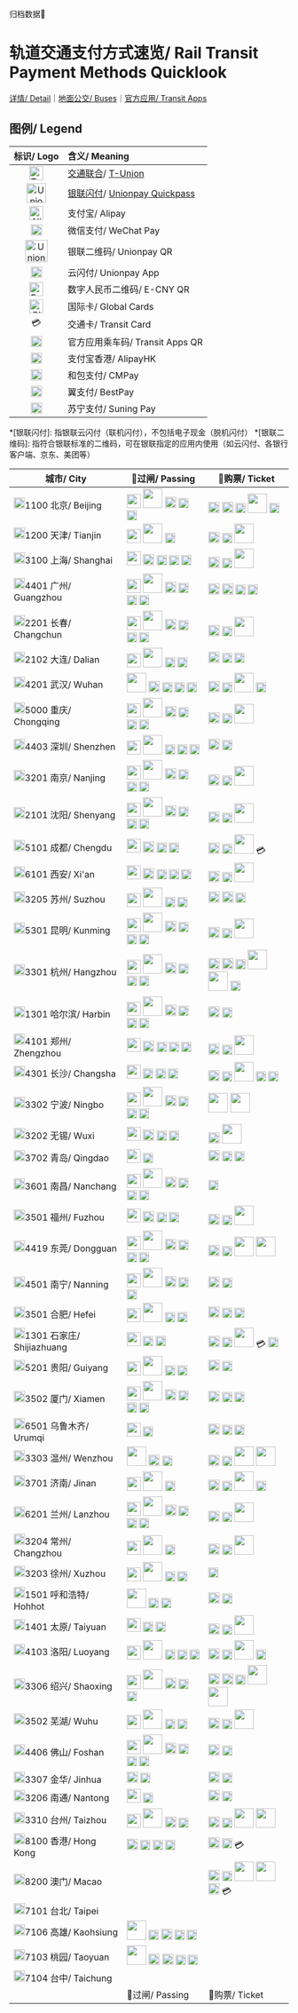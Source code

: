 归档数据📁

# 轨道交通支付方式速览/ Rail Transit Payment Methods Quicklook

[详情/ Detail](https://ivysauro.github.io/CNRT/data/Pay)｜[地面公交/ Buses](https://ivysauro.github.io/CNRT/data/BusPay)｜[官方应用/ Transit Apps](https://ivysauro.github.io/CNRT/data/Service)

## 图例/ Legend

| 标识/ Logo | 含义/ Meaning |
| :-: | :- |
| <img src="https://raw.githubusercontent.com/Ivysauro/CNRT/master/images/T-Union.png" width="25" hegiht="25" alt="T-Union"/> | [交通联合](https://zh.wikipedia.org/wiki/%E4%BA%A4%E9%80%9A%E8%81%94%E5%90%88)/ [T-Union](https://en.wikipedia.org/wiki/China_T-union) |
| <img src="https://raw.githubusercontent.com/Ivysauro/CNRT/master/images/Unionpay NFC.png" width="35" hegiht="35" alt="Unionpay Quickpass"/> | [银联闪付](https://zh.wikipedia.org/wiki/%E9%97%AA%E4%BB%98#%E4%BA%91%E9%97%AA%E4%BB%98)/ [Unionpay Quickpass](https://en.wikipedia.org/wiki/UnionPay#QuickPass) |
| <img src="https://raw.githubusercontent.com/Ivysauro/CNRT/master/images/Alipay.png" width="25" hegiht="25" alt="Alipay"/> | 支付宝/ Alipay |
| <img src="https://raw.githubusercontent.com/Ivysauro/CNRT/master/images/WeChat Pay.png" width="20" hegiht="20" alt="WeChat Pay"/> | 微信支付/ WeChat Pay |
| <img src="https://raw.githubusercontent.com/Ivysauro/CNRT/master/images/Unionpay QR.png" width="40" hegiht="40" alt="Unionpay QR Code"/> | 银联二维码/ Unionpay QR |
| <img src="https://raw.githubusercontent.com/Ivysauro/CNRT/master/images/Unionpay.png" width="20" hegiht="20" alt="Unionpay App"/> | 云闪付/ Unionpay App |
| <img src="https://raw.githubusercontent.com/Ivysauro/CNRT/master/images/eCNY.png" width="25" hegiht="25" alt="E-CNY"/> | 数字人民币二维码/ E-CNY QR |
| <img src="https://raw.githubusercontent.com/Ivysauro/CNRT/master/images/contactless_long.gif" width="25" hegiht="25" alt="Global Cards"/> | 国际卡/ Global Cards |
| 💳 | 交通卡/ Transit Card |
| <img src="https://raw.githubusercontent.com/Ivysauro/CNRT/master/images/Rail Transit.png" width="20" hegiht="20" alt="Transit Apps QR"/> | 官方应用乘车码/ Transit Apps QR |
| <img src="https://raw.githubusercontent.com/Ivysauro/CNRT/master/images/AlipayHK.png" width="20" hegiht="20" alt="AlipayHK"/> | 支付宝香港/ AlipayHK |
| <img src="https://raw.githubusercontent.com/Ivysauro/CNRT/master/images/CMPay.png" width="20" hegiht="20" alt="CMPay"/> | 和包支付/ CMPay |
| <img src="https://raw.githubusercontent.com/Ivysauro/CNRT/master/images/BestPay.png" width="20" hegiht="20" alt="BestPay"/> | 翼支付/ BestPay |
| <img src="https://raw.githubusercontent.com/Ivysauro/CNRT/master/images/Suning Pay.png" width="20" hegiht="20" alt="Suning Pay"/> | 苏宁支付/ Suning Pay |

*[银联闪付]: 指银联云闪付（联机闪付），不包括电子现金（脱机闪付）
*[银联二维码]: 指符合银联标准的二维码，可在银联指定的应用内使用（如云闪付、各银行客户端、京东、美团等） 

| 城市/ City | 🚧过闸/ Passing | 🎫购票/ Ticket |
| - | - | - |
| <img src="https://raw.githubusercontent.com/Ivysauro/CNRT/master/images/city/bj.gif" width="20" hegiht="20"/>1100 北京/ Beijing | <img src="https://raw.githubusercontent.com/Ivysauro/CNRT/master/images/T-Union.png" width="25" hegiht="25"/> <img src="https://raw.githubusercontent.com/Ivysauro/CNRT/master/images/Unionpay NFC.png" width="35" hegiht="35"/> <img src="https://raw.githubusercontent.com/Ivysauro/CNRT/master/images/Alipay.png" width="20" hegiht="20"/> <img src="https://raw.githubusercontent.com/Ivysauro/CNRT/master/images/Unionpay.png" width="18" hegiht="18"/> <img src="https://raw.githubusercontent.com/Ivysauro/CNRT/master/images/Rail Transit.png" width="18" hegiht="18"/> | <img src="https://raw.githubusercontent.com/Ivysauro/CNRT/master/images/eCNY.png" width="20" hegiht="20"/> <img src="https://raw.githubusercontent.com/Ivysauro/CNRT/master/images/Alipay.png" width="20" hegiht="20"/> <img src="https://raw.githubusercontent.com/Ivysauro/CNRT/master/images/WeChat Pay.png" width="18" hegiht="18"/> <img src="https://raw.githubusercontent.com/Ivysauro/CNRT/master/images/Unionpay QR.png" width="35" hegiht="35"/> <img src="https://raw.githubusercontent.com/Ivysauro/CNRT/master/images/Rail Transit.png" width="18" hegiht="18"/> |
| <img src="https://raw.githubusercontent.com/Ivysauro/CNRT/master/images/city/tj.gif" width="20" hegiht="20"/>1200 天津/ Tianjin | <img src="https://raw.githubusercontent.com/Ivysauro/CNRT/master/images/T-Union.png" width="25" hegiht="25"/> <img src="https://raw.githubusercontent.com/Ivysauro/CNRT/master/images/Unionpay NFC.png" width="35" hegiht="35"/> <img src="https://raw.githubusercontent.com/Ivysauro/CNRT/master/images/Rail Transit.png" width="18" hegiht="18"/> | <img src="https://raw.githubusercontent.com/Ivysauro/CNRT/master/images/Alipay.png" width="20" hegiht="20"/> <img src="https://raw.githubusercontent.com/Ivysauro/CNRT/master/images/WeChat Pay.png" width="18" hegiht="18"/> <img src="https://raw.githubusercontent.com/Ivysauro/CNRT/master/images/Unionpay QR.png" width="35" hegiht="35"/> |
| <img src="https://raw.githubusercontent.com/Ivysauro/CNRT/master/images/city/sh.gif" width="20" hegiht="20"/>3100 上海/ Shanghai | <img src="https://raw.githubusercontent.com/Ivysauro/CNRT/master/images/T-Union.png" width="25" hegiht="25"/> <img src="https://raw.githubusercontent.com/Ivysauro/CNRT/master/images/Alipay.png" width="20" hegiht="20"/> <img src="https://raw.githubusercontent.com/Ivysauro/CNRT/master/images/WeChat Pay.png" width="18" hegiht="18"/> <img src="https://raw.githubusercontent.com/Ivysauro/CNRT/master/images/Unionpay.png" width="18" hegiht="18"/> <img src="https://raw.githubusercontent.com/Ivysauro/CNRT/master/images/Rail Transit.png" width="18" hegiht="18"/> | <img src="https://raw.githubusercontent.com/Ivysauro/CNRT/master/images/Alipay.png" width="20" hegiht="20"/> <img src="https://raw.githubusercontent.com/Ivysauro/CNRT/master/images/WeChat Pay.png" width="18" hegiht="18"/> <img src="https://raw.githubusercontent.com/Ivysauro/CNRT/master/images/Unionpay QR.png" width="35" hegiht="35"/> |
| <img src="https://raw.githubusercontent.com/Ivysauro/CNRT/master/images/city/gz.gif" width="20" hegiht="20"/>4401 广州/ Guangzhou | <img src="https://raw.githubusercontent.com/Ivysauro/CNRT/master/images/T-Union.png" width="25" hegiht="25"/> <img src="https://raw.githubusercontent.com/Ivysauro/CNRT/master/images/Unionpay NFC.png" width="35" hegiht="35"/> <img src="https://raw.githubusercontent.com/Ivysauro/CNRT/master/images/Alipay.png" width="20" hegiht="20"/> <img src="https://raw.githubusercontent.com/Ivysauro/CNRT/master/images/WeChat Pay.png" width="18" hegiht="18"/> <img src="https://raw.githubusercontent.com/Ivysauro/CNRT/master/images/Unionpay.png" width="18" hegiht="18"/> <img src="https://raw.githubusercontent.com/Ivysauro/CNRT/master/images/Rail Transit.png" width="18" hegiht="18"/> | <img src="https://raw.githubusercontent.com/Ivysauro/CNRT/master/images/eCNY.png" width="20" hegiht="20"/> <img src="https://raw.githubusercontent.com/Ivysauro/CNRT/master/images/Alipay.png" width="20" hegiht="20"/> <img src="https://raw.githubusercontent.com/Ivysauro/CNRT/master/images/WeChat Pay.png" width="18" hegiht="18"/> <img src="https://raw.githubusercontent.com/Ivysauro/CNRT/master/images/Rail Transit.png" width="18" hegiht="18"/> |
| <img src="https://raw.githubusercontent.com/Ivysauro/CNRT/master/images/city/cc.gif" width="20" hegiht="20"/>2201 长春/ Changchun | <img src="https://raw.githubusercontent.com/Ivysauro/CNRT/master/images/T-Union.png" width="25" hegiht="25"/> <img src="https://raw.githubusercontent.com/Ivysauro/CNRT/master/images/Unionpay NFC.png" width="35" hegiht="35"/> <img src="https://raw.githubusercontent.com/Ivysauro/CNRT/master/images/Alipay.png" width="20" hegiht="20"/> <img src="https://raw.githubusercontent.com/Ivysauro/CNRT/master/images/WeChat Pay.png" width="18" hegiht="18"/> <img src="https://raw.githubusercontent.com/Ivysauro/CNRT/master/images/Unionpay.png" width="18" hegiht="18"/> <img src="https://raw.githubusercontent.com/Ivysauro/CNRT/master/images/Rail Transit.png" width="18" hegiht="18"/> | <img src="https://raw.githubusercontent.com/Ivysauro/CNRT/master/images/Alipay.png" width="20" hegiht="20"/> <img src="https://raw.githubusercontent.com/Ivysauro/CNRT/master/images/WeChat Pay.png" width="18" hegiht="18"/> <img src="https://raw.githubusercontent.com/Ivysauro/CNRT/master/images/Unionpay QR.png" width="35" hegiht="35"/> |
| <img src="https://raw.githubusercontent.com/Ivysauro/CNRT/master/images/city/dl.gif" width="20" hegiht="20"/>2102 大连/ Dalian | <img src="https://raw.githubusercontent.com/Ivysauro/CNRT/master/images/T-Union.png" width="25" hegiht="25"/> <img src="https://raw.githubusercontent.com/Ivysauro/CNRT/master/images/Unionpay NFC.png" width="35" hegiht="35"/> <img src="https://raw.githubusercontent.com/Ivysauro/CNRT/master/images/Unionpay.png" width="18" hegiht="18"/> <img src="https://raw.githubusercontent.com/Ivysauro/CNRT/master/images/Rail Transit.png" width="18" hegiht="18"/> | <img src="https://raw.githubusercontent.com/Ivysauro/CNRT/master/images/Alipay.png" width="20" hegiht="20"/> <img src="https://raw.githubusercontent.com/Ivysauro/CNRT/master/images/WeChat Pay.png" width="18" hegiht="18"/> <img src="https://raw.githubusercontent.com/Ivysauro/CNRT/master/images/Rail Transit.png" width="18" hegiht="18"/> |
| <img src="https://raw.githubusercontent.com/Ivysauro/CNRT/master/images/city/wh.gif" width="20" hegiht="20"/>4201 武汉/ Wuhan | <img src="https://raw.githubusercontent.com/Ivysauro/CNRT/master/images/Unionpay NFC.png" width="35" hegiht="35"/> <img src="https://raw.githubusercontent.com/Ivysauro/CNRT/master/images/Alipay.png" width="20" hegiht="20"/> <img src="https://raw.githubusercontent.com/Ivysauro/CNRT/master/images/WeChat Pay.png" width="18" hegiht="18"/> <img src="https://raw.githubusercontent.com/Ivysauro/CNRT/master/images/Unionpay.png" width="18" hegiht="18"/> <img src="https://raw.githubusercontent.com/Ivysauro/CNRT/master/images/Rail Transit.png" width="18" hegiht="18"/> | <img src="https://raw.githubusercontent.com/Ivysauro/CNRT/master/images/Alipay.png" width="20" hegiht="20"/> <img src="https://raw.githubusercontent.com/Ivysauro/CNRT/master/images/WeChat Pay.png" width="18" hegiht="18"/> <img src="https://raw.githubusercontent.com/Ivysauro/CNRT/master/images/Unionpay QR.png" width="35" hegiht="35"/> <img src="https://raw.githubusercontent.com/Ivysauro/CNRT/master/images/Rail Transit.png" width="18" hegiht="18"/> |
| <img src="https://raw.githubusercontent.com/Ivysauro/CNRT/master/images/city/cq.gif" width="20" hegiht="20"/>5000 重庆/ Chongqing | <img src="https://raw.githubusercontent.com/Ivysauro/CNRT/master/images/T-Union.png" width="25" hegiht="25"/> <img src="https://raw.githubusercontent.com/Ivysauro/CNRT/master/images/Unionpay NFC.png" width="35" hegiht="35"/> <img src="https://raw.githubusercontent.com/Ivysauro/CNRT/master/images/Alipay.png" width="20" hegiht="20"/> <img src="https://raw.githubusercontent.com/Ivysauro/CNRT/master/images/WeChat Pay.png" width="18" hegiht="18"/> <img src="https://raw.githubusercontent.com/Ivysauro/CNRT/master/images/Unionpay.png" width="18" hegiht="18"/> <img src="https://raw.githubusercontent.com/Ivysauro/CNRT/master/images/Rail Transit.png" width="18" hegiht="18"/> | <img src="https://raw.githubusercontent.com/Ivysauro/CNRT/master/images/Alipay.png" width="20" hegiht="20"/> <img src="https://raw.githubusercontent.com/Ivysauro/CNRT/master/images/WeChat Pay.png" width="18" hegiht="18"/> <img src="https://raw.githubusercontent.com/Ivysauro/CNRT/master/images/Unionpay QR.png" width="35" hegiht="35"/> |
| <img src="https://raw.githubusercontent.com/Ivysauro/CNRT/master/images/city/sz.gif" width="20" hegiht="20"/>4403 深圳/ Shenzhen | <img src="https://raw.githubusercontent.com/Ivysauro/CNRT/master/images/T-Union.png" width="25" hegiht="25"/> <img src="https://raw.githubusercontent.com/Ivysauro/CNRT/master/images/Unionpay NFC.png" width="35" hegiht="35"/> <img src="https://raw.githubusercontent.com/Ivysauro/CNRT/master/images/WeChat Pay.png" width="18" hegiht="18"/> <img src="https://raw.githubusercontent.com/Ivysauro/CNRT/master/images/Unionpay.png" width="18" hegiht="18"/> <img src="https://raw.githubusercontent.com/Ivysauro/CNRT/master/images/Rail Transit.png" width="18" hegiht="18"/> | <img src="https://raw.githubusercontent.com/Ivysauro/CNRT/master/images/Alipay.png" width="20" hegiht="20"/> <img src="https://raw.githubusercontent.com/Ivysauro/CNRT/master/images/WeChat Pay.png" width="18" hegiht="18"/> |
| <img src="https://raw.githubusercontent.com/Ivysauro/CNRT/master/images/city/nj.gif" width="20" hegiht="20"/>3201 南京/ Nanjing | <img src="https://raw.githubusercontent.com/Ivysauro/CNRT/master/images/T-Union.png" width="25" hegiht="25"/> <img src="https://raw.githubusercontent.com/Ivysauro/CNRT/master/images/Unionpay NFC.png" width="35" hegiht="35"/> <img src="https://raw.githubusercontent.com/Ivysauro/CNRT/master/images/Alipay.png" width="20" hegiht="20"/> <img src="https://raw.githubusercontent.com/Ivysauro/CNRT/master/images/Unionpay.png" width="18" hegiht="18"/> <img src="https://raw.githubusercontent.com/Ivysauro/CNRT/master/images/Rail Transit.png" width="18" hegiht="18"/> <img src="https://raw.githubusercontent.com/Ivysauro/CNRT/master/images/Suning Pay.png" width="18" hegiht="18"/> | <img src="https://raw.githubusercontent.com/Ivysauro/CNRT/master/images/Alipay.png" width="20" hegiht="20"/> <img src="https://raw.githubusercontent.com/Ivysauro/CNRT/master/images/WeChat Pay.png" width="18" hegiht="18"/> <img src="https://raw.githubusercontent.com/Ivysauro/CNRT/master/images/Unionpay QR.png" width="35" hegiht="35"/> |
| <img src="https://raw.githubusercontent.com/Ivysauro/CNRT/master/images/city/sy.gif" width="20" hegiht="20"/>2101 沈阳/ Shenyang | <img src="https://raw.githubusercontent.com/Ivysauro/CNRT/master/images/T-Union.png" width="25" hegiht="25"/> <img src="https://raw.githubusercontent.com/Ivysauro/CNRT/master/images/Unionpay NFC.png" width="35" hegiht="35"/> <img src="https://raw.githubusercontent.com/Ivysauro/CNRT/master/images/Alipay.png" width="20" hegiht="20"/> <img src="https://raw.githubusercontent.com/Ivysauro/CNRT/master/images/WeChat Pay.png" width="18" hegiht="18"/> <img src="https://raw.githubusercontent.com/Ivysauro/CNRT/master/images/Unionpay.png" width="18" hegiht="18"/> <img src="https://raw.githubusercontent.com/Ivysauro/CNRT/master/images/Rail Transit.png" width="18" hegiht="18"/> | <img src="https://raw.githubusercontent.com/Ivysauro/CNRT/master/images/Alipay.png" width="20" hegiht="20"/> <img src="https://raw.githubusercontent.com/Ivysauro/CNRT/master/images/WeChat Pay.png" width="18" hegiht="18"/> <img src="https://raw.githubusercontent.com/Ivysauro/CNRT/master/images/Unionpay QR.png" width="35" hegiht="35"/> |
| <img src="https://raw.githubusercontent.com/Ivysauro/CNRT/master/images/city/cd.gif" width="20" hegiht="20"/>5101 成都/ Chengdu | <img src="https://raw.githubusercontent.com/Ivysauro/CNRT/master/images/T-Union.png" width="25" hegiht="25"/> <img src="https://raw.githubusercontent.com/Ivysauro/CNRT/master/images/Alipay.png" width="20" hegiht="20"/> <img src="https://raw.githubusercontent.com/Ivysauro/CNRT/master/images/Unionpay.png" width="18" hegiht="18"/> <img src="https://raw.githubusercontent.com/Ivysauro/CNRT/master/images/Rail Transit.png" width="18" hegiht="18"/> | <img src="https://raw.githubusercontent.com/Ivysauro/CNRT/master/images/Alipay.png" width="20" hegiht="20"/> <img src="https://raw.githubusercontent.com/Ivysauro/CNRT/master/images/WeChat Pay.png" width="18" hegiht="18"/> <img src="https://raw.githubusercontent.com/Ivysauro/CNRT/master/images/Unionpay QR.png" width="35" hegiht="35"/> 💳 |
| <img src="https://raw.githubusercontent.com/Ivysauro/CNRT/master/images/city/xa.gif" width="20" hegiht="20"/>6101 西安/ Xi'an | <img src="https://raw.githubusercontent.com/Ivysauro/CNRT/master/images/T-Union.png" width="25" hegiht="25"/> <img src="https://raw.githubusercontent.com/Ivysauro/CNRT/master/images/Alipay.png" width="20" hegiht="20"/> <img src="https://raw.githubusercontent.com/Ivysauro/CNRT/master/images/WeChat Pay.png" width="18" hegiht="18"/> <img src="https://raw.githubusercontent.com/Ivysauro/CNRT/master/images/Unionpay.png" width="18" hegiht="18"/> <img src="https://raw.githubusercontent.com/Ivysauro/CNRT/master/images/Rail Transit.png" width="18" hegiht="18"/> | <img src="https://raw.githubusercontent.com/Ivysauro/CNRT/master/images/Alipay.png" width="20" hegiht="20"/> <img src="https://raw.githubusercontent.com/Ivysauro/CNRT/master/images/WeChat Pay.png" width="18" hegiht="18"/> <img src="https://raw.githubusercontent.com/Ivysauro/CNRT/master/images/Unionpay QR.png" width="35" hegiht="35"/> |
| <img src="https://raw.githubusercontent.com/Ivysauro/CNRT/master/images/city/suz.gif" width="20" hegiht="20"/>3205 苏州/ Suzhou | <img src="https://raw.githubusercontent.com/Ivysauro/CNRT/master/images/T-Union.png" width="25" hegiht="25"/> <img src="https://raw.githubusercontent.com/Ivysauro/CNRT/master/images/Unionpay NFC.png" width="35" hegiht="35"/> <img src="https://raw.githubusercontent.com/Ivysauro/CNRT/master/images/WeChat Pay.png" width="18" hegiht="18"/> <img src="https://raw.githubusercontent.com/Ivysauro/CNRT/master/images/Rail Transit.png" width="18" hegiht="18"/> | <img src="https://raw.githubusercontent.com/Ivysauro/CNRT/master/images/eCNY.png" width="20" hegiht="20"/> <img src="https://raw.githubusercontent.com/Ivysauro/CNRT/master/images/Alipay.png" width="20" hegiht="20"/> <img src="https://raw.githubusercontent.com/Ivysauro/CNRT/master/images/WeChat Pay.png" width="18" hegiht="18"/> |
| <img src="https://raw.githubusercontent.com/Ivysauro/CNRT/master/images/city/km.gif" width="20" hegiht="20"/>5301 昆明/ Kunming | <img src="https://raw.githubusercontent.com/Ivysauro/CNRT/master/images/T-Union.png" width="25" hegiht="25"/> <img src="https://raw.githubusercontent.com/Ivysauro/CNRT/master/images/Unionpay NFC.png" width="35" hegiht="35"/> <img src="https://raw.githubusercontent.com/Ivysauro/CNRT/master/images/Alipay.png" width="20" hegiht="20"/> <img src="https://raw.githubusercontent.com/Ivysauro/CNRT/master/images/WeChat Pay.png" width="18" hegiht="18"/> <img src="https://raw.githubusercontent.com/Ivysauro/CNRT/master/images/Unionpay.png" width="18" hegiht="18"/> <img src="https://raw.githubusercontent.com/Ivysauro/CNRT/master/images/Rail Transit.png" width="18" hegiht="18"/> | <img src="https://raw.githubusercontent.com/Ivysauro/CNRT/master/images/Alipay.png" width="20" hegiht="20"/> <img src="https://raw.githubusercontent.com/Ivysauro/CNRT/master/images/WeChat Pay.png" width="18" hegiht="18"/> <img src="https://raw.githubusercontent.com/Ivysauro/CNRT/master/images/Unionpay QR.png" width="35" hegiht="35"/> |
| <img src="https://raw.githubusercontent.com/Ivysauro/CNRT/master/images/city/hz.gif" width="20" hegiht="20"/>3301 杭州/ Hangzhou | <img src="https://raw.githubusercontent.com/Ivysauro/CNRT/master/images/T-Union.png" width="25" hegiht="25"/> <img src="https://raw.githubusercontent.com/Ivysauro/CNRT/master/images/Unionpay NFC.png" width="35" hegiht="35"/> <img src="https://raw.githubusercontent.com/Ivysauro/CNRT/master/images/Alipay.png" width="20" hegiht="20"/> <img src="https://raw.githubusercontent.com/Ivysauro/CNRT/master/images/WeChat Pay.png" width="18" hegiht="18"/> <img src="https://raw.githubusercontent.com/Ivysauro/CNRT/master/images/Unionpay.png" width="18" hegiht="18"/> <img src="https://raw.githubusercontent.com/Ivysauro/CNRT/master/images/Rail Transit.png" width="18" hegiht="18"/> | <img src="https://raw.githubusercontent.com/Ivysauro/CNRT/master/images/eCNY.png" width="20" hegiht="20"/> <img src="https://raw.githubusercontent.com/Ivysauro/CNRT/master/images/Alipay.png" width="20" hegiht="20"/> <img src="https://raw.githubusercontent.com/Ivysauro/CNRT/master/images/WeChat Pay.png" width="18" hegiht="18"/> <img src="https://raw.githubusercontent.com/Ivysauro/CNRT/master/images/Unionpay QR.png" width="35" hegiht="35"/> <img src="https://raw.githubusercontent.com/Ivysauro/CNRT/master/images/Unionpay NFC.png" width="35" hegiht="35"/> <img src="https://raw.githubusercontent.com/Ivysauro/CNRT/master/images/Rail Transit.png" width="18" hegiht="18"/> |
| <img src="https://raw.githubusercontent.com/Ivysauro/CNRT/master/images/city/hrb.gif" width="20" hegiht="20"/>1301 哈尔滨/ Harbin | <img src="https://raw.githubusercontent.com/Ivysauro/CNRT/master/images/T-Union.png" width="25" hegiht="25"/> <img src="https://raw.githubusercontent.com/Ivysauro/CNRT/master/images/Unionpay NFC.png" width="35" hegiht="35"/> <img src="https://raw.githubusercontent.com/Ivysauro/CNRT/master/images/Alipay.png" width="20" hegiht="20"/> <img src="https://raw.githubusercontent.com/Ivysauro/CNRT/master/images/WeChat Pay.png" width="18" hegiht="18"/> <img src="https://raw.githubusercontent.com/Ivysauro/CNRT/master/images/Unionpay.png" width="18" hegiht="18"/> <img src="https://raw.githubusercontent.com/Ivysauro/CNRT/master/images/Rail Transit.png" width="18" hegiht="18"/> | <img src="https://raw.githubusercontent.com/Ivysauro/CNRT/master/images/Alipay.png" width="20" hegiht="20"/> <img src="https://raw.githubusercontent.com/Ivysauro/CNRT/master/images/WeChat Pay.png" width="18" hegiht="18"/> |
| <img src="https://raw.githubusercontent.com/Ivysauro/CNRT/master/images/city/zz.gif" width="20" hegiht="20"/>4101 郑州/ Zhengzhou | <img src="https://raw.githubusercontent.com/Ivysauro/CNRT/master/images/T-Union.png" width="25" hegiht="25"/> <img src="https://raw.githubusercontent.com/Ivysauro/CNRT/master/images/Alipay.png" width="20" hegiht="20"/> <img src="https://raw.githubusercontent.com/Ivysauro/CNRT/master/images/WeChat Pay.png" width="18" hegiht="18"/> <img src="https://raw.githubusercontent.com/Ivysauro/CNRT/master/images/Unionpay.png" width="18" hegiht="18"/> <img src="https://raw.githubusercontent.com/Ivysauro/CNRT/master/images/Rail Transit.png" width="18" hegiht="18"/> | <img src="https://raw.githubusercontent.com/Ivysauro/CNRT/master/images/Alipay.png" width="20" hegiht="20"/> <img src="https://raw.githubusercontent.com/Ivysauro/CNRT/master/images/WeChat Pay.png" width="18" hegiht="18"/> <img src="https://raw.githubusercontent.com/Ivysauro/CNRT/master/images/Unionpay QR.png" width="35" hegiht="35"/> |
| <img src="https://raw.githubusercontent.com/Ivysauro/CNRT/master/images/city/cs.gif" width="20" hegiht="20"/>4301 长沙/ Changsha | <img src="https://raw.githubusercontent.com/Ivysauro/CNRT/master/images/T-Union.png" width="25" hegiht="25"/> <img src="https://raw.githubusercontent.com/Ivysauro/CNRT/master/images/Unionpay.png" width="18" hegiht="18"/> <img src="https://raw.githubusercontent.com/Ivysauro/CNRT/master/images/Rail Transit.png" width="18" hegiht="18"/> <img src="https://raw.githubusercontent.com/Ivysauro/CNRT/master/images/CMPay.png" width="18" hegiht="18"/> | <img src="https://raw.githubusercontent.com/Ivysauro/CNRT/master/images/Alipay.png" width="20" hegiht="20"/> <img src="https://raw.githubusercontent.com/Ivysauro/CNRT/master/images/WeChat Pay.png" width="18" hegiht="18"/> <img src="https://raw.githubusercontent.com/Ivysauro/CNRT/master/images/Unionpay QR.png" width="35" hegiht="35"/> <img src="https://raw.githubusercontent.com/Ivysauro/CNRT/master/images/Rail Transit.png" width="18" hegiht="18"/> <img src="https://raw.githubusercontent.com/Ivysauro/CNRT/master/images/CMPay.png" width="18" hegiht="18"/> |
| <img src="https://raw.githubusercontent.com/Ivysauro/CNRT/master/images/city/nb.gif" width="20" hegiht="20"/>3302 宁波/ Ningbo | <img src="https://raw.githubusercontent.com/Ivysauro/CNRT/master/images/T-Union.png" width="25" hegiht="25"/> <img src="https://raw.githubusercontent.com/Ivysauro/CNRT/master/images/Unionpay NFC.png" width="35" hegiht="35"/> <img src="https://raw.githubusercontent.com/Ivysauro/CNRT/master/images/Alipay.png" width="20" hegiht="20"/> <img src="https://raw.githubusercontent.com/Ivysauro/CNRT/master/images/WeChat Pay.png" width="18" hegiht="18"/> <img src="https://raw.githubusercontent.com/Ivysauro/CNRT/master/images/Unionpay.png" width="18" hegiht="18"/> <img src="https://raw.githubusercontent.com/Ivysauro/CNRT/master/images/Rail Transit.png" width="18" hegiht="18"/> | <img src="https://raw.githubusercontent.com/Ivysauro/CNRT/master/images/Unionpay QR.png" width="35" hegiht="35"/> <img src="https://raw.githubusercontent.com/Ivysauro/CNRT/master/images/Unionpay NFC.png" width="35" hegiht="35"/> |
| <img src="https://raw.githubusercontent.com/Ivysauro/CNRT/master/images/city/wx.gif" width="20" hegiht="20"/>3202 无锡/ Wuxi | <img src="https://raw.githubusercontent.com/Ivysauro/CNRT/master/images/T-Union.png" width="25" hegiht="25"/> <img src="https://raw.githubusercontent.com/Ivysauro/CNRT/master/images/Alipay.png" width="20" hegiht="20"/> <img src="https://raw.githubusercontent.com/Ivysauro/CNRT/master/images/Unionpay.png" width="18" hegiht="18"/> <img src="https://raw.githubusercontent.com/Ivysauro/CNRT/master/images/Rail Transit.png" width="18" hegiht="18"/> | <img src="https://raw.githubusercontent.com/Ivysauro/CNRT/master/images/Alipay.png" width="20" hegiht="20"/> <img src="https://raw.githubusercontent.com/Ivysauro/CNRT/master/images/Unionpay QR.png" width="35" hegiht="35"/> |
| <img src="https://raw.githubusercontent.com/Ivysauro/CNRT/master/images/city/qd.gif" width="20" hegiht="20"/>3702 青岛/ Qingdao | <img src="https://raw.githubusercontent.com/Ivysauro/CNRT/master/images/T-Union.png" width="25" hegiht="25"/> <img src="https://raw.githubusercontent.com/Ivysauro/CNRT/master/images/Rail Transit.png" width="18" hegiht="18"/> | <img src="https://raw.githubusercontent.com/Ivysauro/CNRT/master/images/Alipay.png" width="20" hegiht="20"/> <img src="https://raw.githubusercontent.com/Ivysauro/CNRT/master/images/WeChat Pay.png" width="18" hegiht="18"/> <img src="https://raw.githubusercontent.com/Ivysauro/CNRT/master/images/Rail Transit.png" width="18" hegiht="18"/> |
| <img src="https://raw.githubusercontent.com/Ivysauro/CNRT/master/images/city/nc.gif" width="20" hegiht="20"/>3601 南昌/ Nanchang | <img src="https://raw.githubusercontent.com/Ivysauro/CNRT/master/images/T-Union.png" width="25" hegiht="25"/> <img src="https://raw.githubusercontent.com/Ivysauro/CNRT/master/images/Unionpay NFC.png" width="35" hegiht="35"/> <img src="https://raw.githubusercontent.com/Ivysauro/CNRT/master/images/Alipay.png" width="20" hegiht="20"/> <img src="https://raw.githubusercontent.com/Ivysauro/CNRT/master/images/WeChat Pay.png" width="18" hegiht="18"/> <img src="https://raw.githubusercontent.com/Ivysauro/CNRT/master/images/Unionpay.png" width="18" hegiht="18"/> <img src="https://raw.githubusercontent.com/Ivysauro/CNRT/master/images/Rail Transit.png" width="18" hegiht="18"/> | <img src="https://raw.githubusercontent.com/Ivysauro/CNRT/master/images/WeChat Pay.png" width="18" hegiht="18"/> |
| <img src="https://raw.githubusercontent.com/Ivysauro/CNRT/master/images/city/fz.gif" width="20" hegiht="20"/>3501 福州/ Fuzhou | <img src="https://raw.githubusercontent.com/Ivysauro/CNRT/master/images/T-Union.png" width="25" hegiht="25"/> <img src="https://raw.githubusercontent.com/Ivysauro/CNRT/master/images/Alipay.png" width="20" hegiht="20"/> <img src="https://raw.githubusercontent.com/Ivysauro/CNRT/master/images/Unionpay.png" width="18" hegiht="18"/> <img src="https://raw.githubusercontent.com/Ivysauro/CNRT/master/images/Rail Transit.png" width="18" hegiht="18"/> | <img src="https://raw.githubusercontent.com/Ivysauro/CNRT/master/images/Alipay.png" width="20" hegiht="20"/> <img src="https://raw.githubusercontent.com/Ivysauro/CNRT/master/images/WeChat Pay.png" width="18" hegiht="18"/> <img src="https://raw.githubusercontent.com/Ivysauro/CNRT/master/images/Unionpay QR.png" width="35" hegiht="35"/> |
| <img src="https://raw.githubusercontent.com/Ivysauro/CNRT/master/images/city/dg.gif" width="20" hegiht="20"/>4419 东莞/ Dongguan | <img src="https://raw.githubusercontent.com/Ivysauro/CNRT/master/images/T-Union.png" width="25" hegiht="25"/> <img src="https://raw.githubusercontent.com/Ivysauro/CNRT/master/images/Unionpay NFC.png" width="35" hegiht="35"/> <img src="https://raw.githubusercontent.com/Ivysauro/CNRT/master/images/Alipay.png" width="20" hegiht="20"/> <img src="https://raw.githubusercontent.com/Ivysauro/CNRT/master/images/WeChat Pay.png" width="18" hegiht="18"/> <img src="https://raw.githubusercontent.com/Ivysauro/CNRT/master/images/Unionpay.png" width="18" hegiht="18"/> <img src="https://raw.githubusercontent.com/Ivysauro/CNRT/master/images/Rail Transit.png" width="18" hegiht="18"/> | <img src="https://raw.githubusercontent.com/Ivysauro/CNRT/master/images/Alipay.png" width="20" hegiht="20"/> <img src="https://raw.githubusercontent.com/Ivysauro/CNRT/master/images/WeChat Pay.png" width="18" hegiht="18"/> <img src="https://raw.githubusercontent.com/Ivysauro/CNRT/master/images/Unionpay QR.png" width="35" hegiht="35"/> <img src="https://raw.githubusercontent.com/Ivysauro/CNRT/master/images/Unionpay NFC.png" width="35" hegiht="35"/> |
| <img src="https://raw.githubusercontent.com/Ivysauro/CNRT/master/images/city/nn.gif" width="20" hegiht="20"/>4501 南宁/ Nanning | <img src="https://raw.githubusercontent.com/Ivysauro/CNRT/master/images/T-Union.png" width="25" hegiht="25"/> <img src="https://raw.githubusercontent.com/Ivysauro/CNRT/master/images/Unionpay NFC.png" width="35" hegiht="35"/> <img src="https://raw.githubusercontent.com/Ivysauro/CNRT/master/images/Alipay.png" width="20" hegiht="20"/> <img src="https://raw.githubusercontent.com/Ivysauro/CNRT/master/images/Unionpay.png" width="18" hegiht="18"/> <img src="https://raw.githubusercontent.com/Ivysauro/CNRT/master/images/Rail Transit.png" width="18" hegiht="18"/> | <img src="https://raw.githubusercontent.com/Ivysauro/CNRT/master/images/Alipay.png" width="20" hegiht="20"/> <img src="https://raw.githubusercontent.com/Ivysauro/CNRT/master/images/WeChat Pay.png" width="18" hegiht="18"/> |
| <img src="https://raw.githubusercontent.com/Ivysauro/CNRT/master/images/city/hf.gif" width="20" hegiht="20"/>3501 合肥/ Hefei | <img src="https://raw.githubusercontent.com/Ivysauro/CNRT/master/images/T-Union.png" width="25" hegiht="25"/> <img src="https://raw.githubusercontent.com/Ivysauro/CNRT/master/images/Unionpay NFC.png" width="35" hegiht="35"/> <img src="https://raw.githubusercontent.com/Ivysauro/CNRT/master/images/WeChat Pay.png" width="18" hegiht="18"/> <img src="https://raw.githubusercontent.com/Ivysauro/CNRT/master/images/Rail Transit.png" width="18" hegiht="18"/> | <img src="https://raw.githubusercontent.com/Ivysauro/CNRT/master/images/Alipay.png" width="20" hegiht="20"/> <img src="https://raw.githubusercontent.com/Ivysauro/CNRT/master/images/WeChat Pay.png" width="18" hegiht="18"/> <img src="https://raw.githubusercontent.com/Ivysauro/CNRT/master/images/Rail Transit.png" width="18" hegiht="18"/> |
| <img src="https://raw.githubusercontent.com/Ivysauro/CNRT/master/images/city/sjz.gif" width="20" hegiht="20"/>1301 石家庄/ Shijiazhuang | <img src="https://raw.githubusercontent.com/Ivysauro/CNRT/master/images/T-Union.png" width="25" hegiht="25"/> <img src="https://raw.githubusercontent.com/Ivysauro/CNRT/master/images/Unionpay.png" width="18" hegiht="18"/> <img src="https://raw.githubusercontent.com/Ivysauro/CNRT/master/images/Rail Transit.png" width="18" hegiht="18"/> | <img src="https://raw.githubusercontent.com/Ivysauro/CNRT/master/images/Alipay.png" width="20" hegiht="20"/> <img src="https://raw.githubusercontent.com/Ivysauro/CNRT/master/images/WeChat Pay.png" width="18" hegiht="18"/> <img src="https://raw.githubusercontent.com/Ivysauro/CNRT/master/images/Unionpay QR.png" width="35" hegiht="35"/> 💳 <img src="https://raw.githubusercontent.com/Ivysauro/CNRT/master/images/Rail Transit.png" width="18" hegiht="18"/> |
| <img src="https://raw.githubusercontent.com/Ivysauro/CNRT/master/images/city/gy.gif" width="20" hegiht="20"/>5201 贵阳/ Guiyang | <img src="https://raw.githubusercontent.com/Ivysauro/CNRT/master/images/T-Union.png" width="25" hegiht="25"/> <img src="https://raw.githubusercontent.com/Ivysauro/CNRT/master/images/Unionpay NFC.png" width="35" hegiht="35"/> <img src="https://raw.githubusercontent.com/Ivysauro/CNRT/master/images/Unionpay.png" width="18" hegiht="18"/> <img src="https://raw.githubusercontent.com/Ivysauro/CNRT/master/images/Rail Transit.png" width="18" hegiht="18"/> | <img src="https://raw.githubusercontent.com/Ivysauro/CNRT/master/images/Alipay.png" width="20" hegiht="20"/> <img src="https://raw.githubusercontent.com/Ivysauro/CNRT/master/images/WeChat Pay.png" width="18" hegiht="18"/> |
| <img src="https://raw.githubusercontent.com/Ivysauro/CNRT/master/images/city/xm.gif" width="20" hegiht="20"/>3502 厦门/ Xiamen | <img src="https://raw.githubusercontent.com/Ivysauro/CNRT/master/images/T-Union.png" width="25" hegiht="25"/> <img src="https://raw.githubusercontent.com/Ivysauro/CNRT/master/images/Unionpay NFC.png" width="35" hegiht="35"/> <img src="https://raw.githubusercontent.com/Ivysauro/CNRT/master/images/Alipay.png" width="20" hegiht="20"/> <img src="https://raw.githubusercontent.com/Ivysauro/CNRT/master/images/WeChat Pay.png" width="18" hegiht="18"/> <img src="https://raw.githubusercontent.com/Ivysauro/CNRT/master/images/Unionpay.png" width="18" hegiht="18"/> <img src="https://raw.githubusercontent.com/Ivysauro/CNRT/master/images/Rail Transit.png" width="18" hegiht="18"/> | <img src="https://raw.githubusercontent.com/Ivysauro/CNRT/master/images/Alipay.png" width="20" hegiht="20"/> <img src="https://raw.githubusercontent.com/Ivysauro/CNRT/master/images/WeChat Pay.png" width="18" hegiht="18"/> <img src="https://raw.githubusercontent.com/Ivysauro/CNRT/master/images/Rail Transit.png" width="18" hegiht="18"/> |
| <img src="https://raw.githubusercontent.com/Ivysauro/CNRT/master/images/city/wlmq.gif" width="20" hegiht="20"/>6501 乌鲁木齐/ Urumqi | <img src="https://raw.githubusercontent.com/Ivysauro/CNRT/master/images/T-Union.png" width="25" hegiht="25"/> <img src="https://raw.githubusercontent.com/Ivysauro/CNRT/master/images/Rail Transit.png" width="18" hegiht="18"/> | <img src="https://raw.githubusercontent.com/Ivysauro/CNRT/master/images/Alipay.png" width="20" hegiht="20"/> <img src="https://raw.githubusercontent.com/Ivysauro/CNRT/master/images/WeChat Pay.png" width="18" hegiht="18"/> <img src="https://raw.githubusercontent.com/Ivysauro/CNRT/master/images/Rail Transit.png" width="18" hegiht="18"/> |
| <img src="https://raw.githubusercontent.com/Ivysauro/CNRT/master/images/city/wz.gif" width="20" hegiht="20"/>3303 温州/ Wenzhou | <img src="https://raw.githubusercontent.com/Ivysauro/CNRT/master/images/Unionpay NFC.png" width="35" hegiht="35"/> <img src="https://raw.githubusercontent.com/Ivysauro/CNRT/master/images/Alipay.png" width="20" hegiht="20"/> <img src="https://raw.githubusercontent.com/Ivysauro/CNRT/master/images/Rail Transit.png" width="18" hegiht="18"/> | <img src="https://raw.githubusercontent.com/Ivysauro/CNRT/master/images/Alipay.png" width="20" hegiht="20"/> <img src="https://raw.githubusercontent.com/Ivysauro/CNRT/master/images/WeChat Pay.png" width="18" hegiht="18"/> <img src="https://raw.githubusercontent.com/Ivysauro/CNRT/master/images/Unionpay QR.png" width="35" hegiht="35"/> <img src="https://raw.githubusercontent.com/Ivysauro/CNRT/master/images/Unionpay NFC.png" width="35" hegiht="35"/> |
| <img src="https://raw.githubusercontent.com/Ivysauro/CNRT/master/images/city/jn.gif" width="20" hegiht="20"/>3701 济南/ Jinan | <img src="https://raw.githubusercontent.com/Ivysauro/CNRT/master/images/T-Union.png" width="25" hegiht="25"/> <img src="https://raw.githubusercontent.com/Ivysauro/CNRT/master/images/Unionpay NFC.png" width="35" hegiht="35"/> <img src="https://raw.githubusercontent.com/Ivysauro/CNRT/master/images/Rail Transit.png" width="18" hegiht="18"/> | <img src="https://raw.githubusercontent.com/Ivysauro/CNRT/master/images/Alipay.png" width="20" hegiht="20"/> <img src="https://raw.githubusercontent.com/Ivysauro/CNRT/master/images/WeChat Pay.png" width="18" hegiht="18"/> <img src="https://raw.githubusercontent.com/Ivysauro/CNRT/master/images/Unionpay QR.png" width="35" hegiht="35"/> <img src="https://raw.githubusercontent.com/Ivysauro/CNRT/master/images/Rail Transit.png" width="18" hegiht="18"/> |
| <img src="https://raw.githubusercontent.com/Ivysauro/CNRT/master/images/city/lz.gif" width="20" hegiht="20"/>6201 兰州/ Lanzhou | <img src="https://raw.githubusercontent.com/Ivysauro/CNRT/master/images/T-Union.png" width="25" hegiht="25"/> <img src="https://raw.githubusercontent.com/Ivysauro/CNRT/master/images/Unionpay NFC.png" width="35" hegiht="35"/> <img src="https://raw.githubusercontent.com/Ivysauro/CNRT/master/images/Alipay.png" width="20" hegiht="20"/> <img src="https://raw.githubusercontent.com/Ivysauro/CNRT/master/images/WeChat Pay.png" width="18" hegiht="18"/> <img src="https://raw.githubusercontent.com/Ivysauro/CNRT/master/images/Rail Transit.png" width="18" hegiht="18"/> <img src="https://raw.githubusercontent.com/Ivysauro/CNRT/master/images/BestPay.png" width="18" hegiht="18"/> | <img src="https://raw.githubusercontent.com/Ivysauro/CNRT/master/images/Alipay.png" width="20" hegiht="20"/> <img src="https://raw.githubusercontent.com/Ivysauro/CNRT/master/images/WeChat Pay.png" width="18" hegiht="18"/> <img src="https://raw.githubusercontent.com/Ivysauro/CNRT/master/images/Unionpay QR.png" width="35" hegiht="35"/> |
| <img src="https://raw.githubusercontent.com/Ivysauro/CNRT/master/images/city/cz.gif" width="20" hegiht="20"/>3204 常州/ Changzhou | <img src="https://raw.githubusercontent.com/Ivysauro/CNRT/master/images/T-Union.png" width="25" hegiht="25"/> <img src="https://raw.githubusercontent.com/Ivysauro/CNRT/master/images/Unionpay NFC.png" width="35" hegiht="35"/> <img src="https://raw.githubusercontent.com/Ivysauro/CNRT/master/images/Rail Transit.png" width="18" hegiht="18"/> | <img src="https://raw.githubusercontent.com/Ivysauro/CNRT/master/images/Alipay.png" width="20" hegiht="20"/> <img src="https://raw.githubusercontent.com/Ivysauro/CNRT/master/images/WeChat Pay.png" width="18" hegiht="18"/> <img src="https://raw.githubusercontent.com/Ivysauro/CNRT/master/images/Unionpay QR.png" width="35" hegiht="35"/> |
| <img src="https://raw.githubusercontent.com/Ivysauro/CNRT/master/images/city/xz.gif" width="20" hegiht="20"/>3203 徐州/ Xuzhou | <img src="https://raw.githubusercontent.com/Ivysauro/CNRT/master/images/T-Union.png" width="25" hegiht="25"/> <img src="https://raw.githubusercontent.com/Ivysauro/CNRT/master/images/Unionpay NFC.png" width="35" hegiht="35"/> <img src="https://raw.githubusercontent.com/Ivysauro/CNRT/master/images/Unionpay.png" width="18" hegiht="18"/> <img src="https://raw.githubusercontent.com/Ivysauro/CNRT/master/images/Rail Transit.png" width="18" hegiht="18"/> | <img src="https://raw.githubusercontent.com/Ivysauro/CNRT/master/images/Rail Transit.png" width="18" hegiht="18"/> |
| <img src="https://raw.githubusercontent.com/Ivysauro/CNRT/master/images/city/hhht.gif" width="20" hegiht="20"/>1501 呼和浩特/ Hohhot | <img src="https://raw.githubusercontent.com/Ivysauro/CNRT/master/images/Unionpay NFC.png" width="35" hegiht="35"/> <img src="https://raw.githubusercontent.com/Ivysauro/CNRT/master/images/Unionpay.png" width="18" hegiht="18"/> <img src="https://raw.githubusercontent.com/Ivysauro/CNRT/master/images/Rail Transit.png" width="18" hegiht="18"/> | <img src="https://raw.githubusercontent.com/Ivysauro/CNRT/master/images/Alipay.png" width="20" hegiht="20"/> <img src="https://raw.githubusercontent.com/Ivysauro/CNRT/master/images/WeChat Pay.png" width="18" hegiht="18"/> |
| <img src="https://raw.githubusercontent.com/Ivysauro/CNRT/master/images/city/tay.gif" width="20" hegiht="20"/>1401 太原/ Taiyuan | <img src="https://raw.githubusercontent.com/Ivysauro/CNRT/master/images/T-Union.png" width="25" hegiht="25"/> <img src="https://raw.githubusercontent.com/Ivysauro/CNRT/master/images/Unionpay.png" width="18" hegiht="18"/> <img src="https://raw.githubusercontent.com/Ivysauro/CNRT/master/images/Rail Transit.png" width="18" hegiht="18"/> | <img src="https://raw.githubusercontent.com/Ivysauro/CNRT/master/images/Alipay.png" width="20" hegiht="20"/> <img src="https://raw.githubusercontent.com/Ivysauro/CNRT/master/images/WeChat Pay.png" width="18" hegiht="18"/> <img src="https://raw.githubusercontent.com/Ivysauro/CNRT/master/images/Unionpay QR.png" width="35" hegiht="35"/> |
| <img src="https://raw.githubusercontent.com/Ivysauro/CNRT/master/images/city/ly.gif" width="20" hegiht="20"/>4103 洛阳/ Luoyang | <img src="https://raw.githubusercontent.com/Ivysauro/CNRT/master/images/T-Union.png" width="25" hegiht="25"/> <img src="https://raw.githubusercontent.com/Ivysauro/CNRT/master/images/Unionpay NFC.png" width="35" hegiht="35"/> <img src="https://raw.githubusercontent.com/Ivysauro/CNRT/master/images/WeChat Pay.png" width="18" hegiht="18"/> <img src="https://raw.githubusercontent.com/Ivysauro/CNRT/master/images/Unionpay.png" width="18" hegiht="18"/> <img src="https://raw.githubusercontent.com/Ivysauro/CNRT/master/images/Rail Transit.png" width="18" hegiht="18"/> | <img src="https://raw.githubusercontent.com/Ivysauro/CNRT/master/images/Alipay.png" width="20" hegiht="20"/> <img src="https://raw.githubusercontent.com/Ivysauro/CNRT/master/images/WeChat Pay.png" width="18" hegiht="18"/> <img src="https://raw.githubusercontent.com/Ivysauro/CNRT/master/images/Unionpay QR.png" width="35" hegiht="35"/> <img src="https://raw.githubusercontent.com/Ivysauro/CNRT/master/images/Rail Transit.png" width="18" hegiht="18"/> |
| <img src="https://raw.githubusercontent.com/Ivysauro/CNRT/master/images/city/sx.gif" width="20" hegiht="20"/>3306 绍兴/ Shaoxing | <img src="https://raw.githubusercontent.com/Ivysauro/CNRT/master/images/T-Union.png" width="25" hegiht="25"/> <img src="https://raw.githubusercontent.com/Ivysauro/CNRT/master/images/Unionpay NFC.png" width="35" hegiht="35"/> <img src="https://raw.githubusercontent.com/Ivysauro/CNRT/master/images/Alipay.png" width="20" hegiht="20"/> <img src="https://raw.githubusercontent.com/Ivysauro/CNRT/master/images/Unionpay.png" width="18" hegiht="18"/> <img src="https://raw.githubusercontent.com/Ivysauro/CNRT/master/images/Rail Transit.png" width="18" hegiht="18"/> | <img src="https://raw.githubusercontent.com/Ivysauro/CNRT/master/images/eCNY.png" width="20" hegiht="20"/> <img src="https://raw.githubusercontent.com/Ivysauro/CNRT/master/images/Alipay.png" width="20" hegiht="20"/> <img src="https://raw.githubusercontent.com/Ivysauro/CNRT/master/images/WeChat Pay.png" width="18" hegiht="18"/> <img src="https://raw.githubusercontent.com/Ivysauro/CNRT/master/images/Unionpay QR.png" width="35" hegiht="35"/> <img src="https://raw.githubusercontent.com/Ivysauro/CNRT/master/images/Unionpay NFC.png" width="35" hegiht="35"/> |
| <img src="https://raw.githubusercontent.com/Ivysauro/CNRT/master/images/city/wuh.gif" width="20" hegiht="20"/>3502 芜湖/ Wuhu | <img src="https://raw.githubusercontent.com/Ivysauro/CNRT/master/images/T-Union.png" width="25" hegiht="25"/> <img src="https://raw.githubusercontent.com/Ivysauro/CNRT/master/images/Unionpay NFC.png" width="35" hegiht="35"/> <img src="https://raw.githubusercontent.com/Ivysauro/CNRT/master/images/Unionpay.png" width="18" hegiht="18"/> <img src="https://raw.githubusercontent.com/Ivysauro/CNRT/master/images/Rail Transit.png" width="18" hegiht="18"/> | <img src="https://raw.githubusercontent.com/Ivysauro/CNRT/master/images/Alipay.png" width="20" hegiht="20"/> <img src="https://raw.githubusercontent.com/Ivysauro/CNRT/master/images/WeChat Pay.png" width="18" hegiht="18"/> <img src="https://raw.githubusercontent.com/Ivysauro/CNRT/master/images/Unionpay QR.png" width="35" hegiht="35"/> |
| <img src="https://raw.githubusercontent.com/Ivysauro/CNRT/master/images/city/fs.gif" width="20" hegiht="20"/>4406 佛山/ Foshan | <img src="https://raw.githubusercontent.com/Ivysauro/CNRT/master/images/T-Union.png" width="25" hegiht="25"/> <img src="https://raw.githubusercontent.com/Ivysauro/CNRT/master/images/Unionpay NFC.png" width="35" hegiht="35"/> <img src="https://raw.githubusercontent.com/Ivysauro/CNRT/master/images/Alipay.png" width="20" hegiht="20"/> <img src="https://raw.githubusercontent.com/Ivysauro/CNRT/master/images/WeChat Pay.png" width="18" hegiht="18"/> <img src="https://raw.githubusercontent.com/Ivysauro/CNRT/master/images/Unionpay.png" width="18" hegiht="18"/> <img src="https://raw.githubusercontent.com/Ivysauro/CNRT/master/images/Rail Transit.png" width="18" hegiht="18"/> | <img src="https://raw.githubusercontent.com/Ivysauro/CNRT/master/images/Alipay.png" width="20" hegiht="20"/> <img src="https://raw.githubusercontent.com/Ivysauro/CNRT/master/images/WeChat Pay.png" width="18" hegiht="18"/> |
| <img src="https://raw.githubusercontent.com/Ivysauro/CNRT/master/images/city/jh.gif" width="20" hegiht="20"/>3307 金华/ Jinhua | <img src="https://raw.githubusercontent.com/Ivysauro/CNRT/master/images/Alipay.png" width="20" hegiht="20"/> <img src="https://raw.githubusercontent.com/Ivysauro/CNRT/master/images/Rail Transit.png" width="18" hegiht="18"/> | <img src="https://raw.githubusercontent.com/Ivysauro/CNRT/master/images/Alipay.png" width="20" hegiht="20"/> <img src="https://raw.githubusercontent.com/Ivysauro/CNRT/master/images/Rail Transit.png" width="18" hegiht="18"/> |
| <img src="https://raw.githubusercontent.com/Ivysauro/CNRT/master/images/city/nt.gif" width="20" hegiht="20"/>3206 南通/ Nantong | <img src="https://raw.githubusercontent.com/Ivysauro/CNRT/master/images/T-Union.png" width="25" hegiht="25"/> <img src="https://raw.githubusercontent.com/Ivysauro/CNRT/master/images/Rail Transit.png" width="18" hegiht="18"/> | <img src="https://raw.githubusercontent.com/Ivysauro/CNRT/master/images/Alipay.png" width="20" hegiht="20"/> <img src="https://raw.githubusercontent.com/Ivysauro/CNRT/master/images/WeChat Pay.png" width="18" hegiht="18"/> |
| <img src="https://raw.githubusercontent.com/Ivysauro/CNRT/master/images/city/tz.gif" width="20" hegiht="20"/>3310 台州/ Taizhou | <img src="https://raw.githubusercontent.com/Ivysauro/CNRT/master/images/T-Union.png" width="25" hegiht="25"/> <img src="https://raw.githubusercontent.com/Ivysauro/CNRT/master/images/Unionpay NFC.png" width="35" hegiht="35"/> <img src="https://raw.githubusercontent.com/Ivysauro/CNRT/master/images/Alipay.png" width="20" hegiht="20"/> <img src="https://raw.githubusercontent.com/Ivysauro/CNRT/master/images/Unionpay.png" width="18" hegiht="18"/> | <img src="https://raw.githubusercontent.com/Ivysauro/CNRT/master/images/Alipay.png" width="20" hegiht="20"/> <img src="https://raw.githubusercontent.com/Ivysauro/CNRT/master/images/WeChat Pay.png" width="18" hegiht="18"/> <img src="https://raw.githubusercontent.com/Ivysauro/CNRT/master/images/Unionpay QR.png" width="35" hegiht="35"/> <img src="https://raw.githubusercontent.com/Ivysauro/CNRT/master/images/Unionpay NFC.png" width="35" hegiht="35"/> |
| <img src="https://raw.githubusercontent.com/Ivysauro/CNRT/master/images/city/hk.gif" width="20" hegiht="20"/>8100 香港/ Hong Kong | <img src="https://raw.githubusercontent.com/Ivysauro/CNRT/master/images/Alipay.png" width="20" hegiht="20"/> <img src="https://raw.githubusercontent.com/Ivysauro/CNRT/master/images/WeChat Pay.png" width="18" hegiht="18"/> <img src="https://raw.githubusercontent.com/Ivysauro/CNRT/master/images/Unionpay.png" width="18" hegiht="18"/> <img src="https://raw.githubusercontent.com/Ivysauro/CNRT/master/images/Rail Transit.png" width="18" hegiht="18"/> <img src="https://raw.githubusercontent.com/Ivysauro/CNRT/master/images/AlipayHK.png" width="17" hegiht="17"/> | <img src="https://raw.githubusercontent.com/Ivysauro/CNRT/master/images/Alipay.png" width="20" hegiht="20"/> <img src="https://raw.githubusercontent.com/Ivysauro/CNRT/master/images/WeChat Pay.png" width="18" hegiht="18"/> 💳 |
| <img src="https://raw.githubusercontent.com/Ivysauro/CNRT/master/images/city/mo.gif" width="20" hegiht="20"/>8200 澳门/ Macao |  | <img src="https://raw.githubusercontent.com/Ivysauro/CNRT/master/images/Alipay.png" width="20" hegiht="20"/> <img src="https://raw.githubusercontent.com/Ivysauro/CNRT/master/images/WeChat Pay.png" width="18" hegiht="18"/> <img src="https://raw.githubusercontent.com/Ivysauro/CNRT/master/images/Unionpay QR.png" width="35" hegiht="35"/> <img src="https://raw.githubusercontent.com/Ivysauro/CNRT/master/images/Unionpay NFC.png" width="35" hegiht="35"/> <img src="https://raw.githubusercontent.com/Ivysauro/CNRT/master/images/contactless_long.gif" width="20" hegiht="20"/> 💳 |
| <img src="https://raw.githubusercontent.com/Ivysauro/CNRT/master/images/city/tp.gif" width="20" hegiht="20"/>7101 台北/ Taipei |  |  |
| <img src="https://raw.githubusercontent.com/Ivysauro/CNRT/master/images/city/kh.gif" width="20" hegiht="20"/>7106 高雄/ Kaohsiung | <img src="https://raw.githubusercontent.com/Ivysauro/CNRT/master/images/Unionpay NFC.png" width="35" hegiht="35"/> <img src="https://raw.githubusercontent.com/Ivysauro/CNRT/master/images/Unionpay.png" width="18" hegiht="18"/> <img src="https://raw.githubusercontent.com/Ivysauro/CNRT/master/images/contactless_long.gif" width="20" hegiht="20"/> <img src="https://raw.githubusercontent.com/Ivysauro/CNRT/master/images/Rail Transit.png" width="18" hegiht="18"/> <img src="https://raw.githubusercontent.com/Ivysauro/CNRT/master/images/Line Pay.png" width="18" hegiht="18"/> |  |
| <img src="https://raw.githubusercontent.com/Ivysauro/CNRT/master/images/city/ty.gif" width="20" hegiht="20"/>7103 桃园/ Taoyuan | <img src="https://raw.githubusercontent.com/Ivysauro/CNRT/master/images/Unionpay NFC.png" width="35" hegiht="35"/> <img src="https://raw.githubusercontent.com/Ivysauro/CNRT/master/images/Alipay.png" width="20" hegiht="20"/> <img src="https://raw.githubusercontent.com/Ivysauro/CNRT/master/images/contactless_long.gif" width="20" hegiht="20"/> <img src="https://raw.githubusercontent.com/Ivysauro/CNRT/master/images/Rail Transit.png" width="18" hegiht="18"/> <img src="https://raw.githubusercontent.com/Ivysauro/CNRT/master/images/Line Pay.png" width="18" hegiht="18"/> |  |
| <img src="https://raw.githubusercontent.com/Ivysauro/CNRT/master/images/city/tc.gif" width="20" hegiht="20"/>7104 台中/ Taichung |  |  |
| | 🚧过闸/ Passing | 🎫购票/ Ticket |
